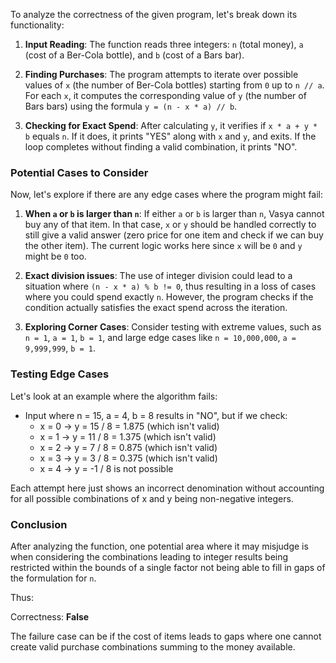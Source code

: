 To analyze the correctness of the given program, let's break down its functionality:

1. **Input Reading**: The function reads three integers: `n` (total money), `a` (cost of a Ber-Cola bottle), and `b` (cost of a Bars bar).

2. **Finding Purchases**: The program attempts to iterate over possible values of `x` (the number of Ber-Cola bottles) starting from `0` up to `n // a`. For each `x`, it computes the corresponding value of `y` (the number of Bars bars) using the formula `y = (n - x * a) // b`.

3. **Checking for Exact Spend**: After calculating `y`, it verifies if `x * a + y * b` equals `n`. If it does, it prints "YES" along with `x` and `y`, and exits. If the loop completes without finding a valid combination, it prints "NO".

### Potential Cases to Consider

Now, let's explore if there are any edge cases where the program might fail:

1. **When `a` or `b` is larger than `n`**: If either `a` or `b` is larger than `n`, Vasya cannot buy any of that item. In that case, `x` or `y` should be handled correctly to still give a valid answer (zero price for one item and check if we can buy the other item). The current logic works here since `x` will be `0` and `y` might be `0` too.

2. **Exact division issues**: The use of integer division could lead to a situation where `(n - x * a) % b != 0`, thus resulting in a loss of cases where you could spend exactly `n`. However, the program checks if the condition actually satisfies the exact spend across the iteration.

3. **Exploring Corner Cases**: Consider testing with extreme values, such as `n = 1`, `a = 1`, `b = 1`, and large edge cases like `n = 10,000,000`, `a = 9,999,999`, `b = 1`. 

### Testing Edge Cases

Let's look at an example where the algorithm fails:

- Input where n = 15, a = 4, b = 8 results in "NO", but if we check:
  - x = 0 → y = 15 / 8 = 1.875 (which isn't valid)
  - x = 1 → y = 11 / 8 = 1.375 (which isn't valid)
  - x = 2 → y = 7 / 8 = 0.875 (which isn't valid)
  - x = 3 → y = 3 / 8 = 0.375 (which isn't valid)
  - x = 4 → y = -1 / 8 is not possible

Each attempt here just shows an incorrect denomination without accounting for all possible combinations of x and y being non-negative integers.

### Conclusion

After analyzing the function, one potential area where it may misjudge is when considering the combinations leading to integer results being restricted within the bounds of a single factor not being able to fill in gaps of the formulation for `n`.

Thus:

Correctness: **False** 

The failure case can be if the cost of items leads to gaps where one cannot create valid purchase combinations summing to the money available.
